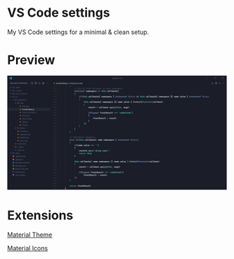 # VS Code settings

My VS Code settings for a minimal & clean setup. 

# Preview

<img src="./resources/preview2.jpg" alt="preview">


# Extensions

[Material Theme](https://marketplace.visualstudio.com/items?itemName=Equinusocio.vsc-material-theme)

[Material Icons](https://marketplace.visualstudio.com/items?itemName=Equinusocio.vsc-material-theme-icons)